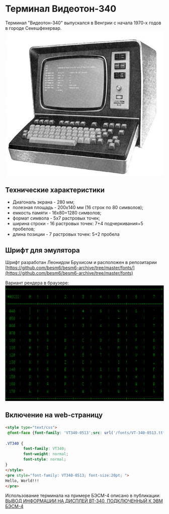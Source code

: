 
# Терминал Видеотон-340
Терминал "Видеотон-340" выпускался в Венгрии с начала 1970-х годов в городе Секешфехервар.
![](images/videoton-340.jpg)

## Технические характеристики
* Диагональ экрана - 280 мм;
* полезная площадь - 200x140 мм (16 строк по 80 символов);
* емкость памяти - 16x80=1280 символов;
* формат символа - 5x7 растровых точек;
* ширина строки - 16 растровых точек: 7+4 подчеркивания+5 пробелов;
* длина позиции - 7 растровых точек: 5+2 пробела

## Шрифт для эмулятора
Шрифт разработан Леонидом Брухисом и расположен в репозитарии [https://github.com/besm6/besm6-archive/tree/master/fonts/](https://github.com/besm6/besm6-archive/tree/master/fonts)

Вариант рендера в браузере:
![](images/vt-340-font.png)

## Включение на web-страницу
```html
<style type="text/css">
 @font-face {font-family: 'VT340-0513';src: url('/fonts/VT-340-0513.ttf') format('truetype');}

.VT340 {
        font-family: VT340;
        font-weight: normal;
        font-style: normal;
}
</style>
<pre style="font-family: VT340-0513; font-size:20pt; ">
Hello, World!!!
</pre>
```
Использование терминала на примере БЭСМ-4 описано в публикации: [ВЫВОД ИНФОРМАЦИИ НА ДИСПЛЕЙ ВТ-340, ПОДКЛЮЧЕННЫЙ К ЭВМ БЭСМ-4](https://github.com/besm6/besm6-archive/blob/master/doc/%D0%92%D1%8B%D0%B2%D0%BE%D0%B4-%D0%BD%D0%B0-%D0%92%D0%A2-340-%D0%91%D0%AD%D0%A1%D0%9C4.pdf)
